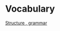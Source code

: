 # Vocabulary

[Structure , grammar
](Vocabulary%209b50ca3bca6d4a3aa4718bb161982b9a/Structure%20,%20grammar%2003e9190a02db4e458f97dbf219b6fe95.md)